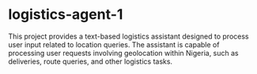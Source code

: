 # logistics-agent-1
This project provides a text-based logistics assistant designed to process user input related to location queries. The assistant is capable of processing user requests involving geolocation within Nigeria, such as deliveries, route queries, and other logistics tasks.
